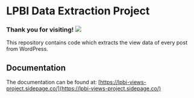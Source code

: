 # LPBI Data Extraction Project
### Thank you for visiting! ![](https://visitor-badge.glitch.me/badge?page_id=AbhisarAnand.LPBI_Data_Extraction_Project)

This repository contains code which extracts the view data of every post from WordPress.

## Documentation
The documentation can be found at: [https://lpbi-views-project.sidepage.co/](https://lpbi-views-project.sidepage.co/)
